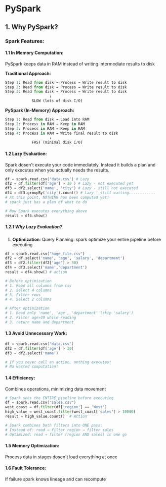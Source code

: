# PySpark

## 1. Why PySpark?
### Spark Features: 
#### 1.1 In Memory Computation: 
PySpark keeps data in RAM instead of writing intermediate results to disk </br> 

**Traditional Approach:**
```python 
Step 1: Read from disk → Process → Write result to disk
Step 2: Read from disk → Process → Write result to disk
Step 3: Read from disk → Process → Write result to disk
                    ↓
            SLOW (lots of disk I/O)
```

**PySpark (In-Memory) Approach:**
```python 
Step 1: Read from disk → Load into RAM
Step 2: Process in RAM → Keep in RAM
Step 3: Process in RAM → Keep in RAM
Step 4: Process in RAM → Write final result to disk
                    ↓
            FAST (minimal disk I/O)
```
#### 1.2 Lazy Evaluation: 
Spark dosen't execute your code immediately. Instead it builds a plan and only executes when you actually needs the results. 

```python 
df = spark.read.csv('data.csv') # Lazy 
df2 = df.filter(df['age'] > 30 ) # Lazy - not executed yet 
df3 = df2.select('name', 'city') # Lazy - still not executed 
df4 = df3.groupBy('city').count() # Lazy - still waiting............
# At this point, NOTHING has been computed yet!
# spark just has a plan of what to do 

# Now Spark executes everything above 
result = df4.show()
``` 

##### 1.2.1 Why Lazy Evaluation? 
1. **Optimization**: 
Query Planning: spark optimize your entire pipeline before executing 

```python 
df = spark.read.csv("huge_file.csv")
df2 = df.select('name', 'age', 'salary', 'department')
df3 = df2.filter(df2['age'] > 30)
df4 = df3.select('name','department')
result = df4.show() # action 

# Before optimization
# 1. Read all columns from csv
# 2. Select 4 columns 
# 3. Filter rows 
# 4. Select 2 columns 

# After optimization 
# 1. Read only 'name', 'age', 'department' (skip 'salary')
# 2. Filter age>30 while reading 
# 3. return name and department 
```

#### 1.3 Avoid Unnecessary Work: 
```python 
df = spark.read.csv("data.csv")
df2 = df.filter(df['age'] > 30)
df3 = df2.select('name')

# If you never call an action, nothing executes!
# No wasted computation!
```

#### 1.4 Efficiency: 
Combines operations, minimizing data movement 
```python 
# Spark sees the ENTIRE pipeline before executing
df = spark.read.csv("sales.csv")
west_coast = df.filter(df['region'] == 'West')
high_value = west_coast.filter(west_coast['sales'] > 10000)
result = high_value.count()  # Action

# Spark combines both filters into ONE pass:
# Instead of: read → filter region → filter sales
# Optimized: read → filter (region AND sales) in one go
```

#### 1.5 Memory Optimization: 
Process data in stages dosen't load everything at once 

#### 1.6 Fault Tolerance: 
If failure spark knows lineage and can recompute 
